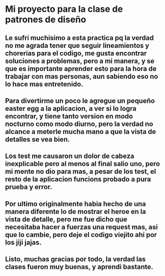 # Mi proyecto para la clase de patrones de diseño

## Le sufri muchisimo a esta practica pq la verdad no me agrada tener que seguir lineamientos y chorerias para el codigo, me gusta encontrar soluciones a problemas, pero a mi manera, y se que es importante aprender esto para la hora de trabajar con mas personas, aun sabiendo eso no lo hace mas entretenido.

## Para divertirme un poco le agregue un pequeño easter egg a la aplicacion, a ver si lo logra encontrar, y tiene tanto version en modo nocturno como modo diurno, pero la verdad no alcance a meterle mucha mano a que la vista de detalles se vea bien.

## Los test me causaron un dolor de cabeza inexplicable pero al menos al final salio uno, pero mi mente no dio para mas, a pesar de los test, el resto de la aplicacion funcions probado a pura prueba y error.

## Por ultimo originalmente habia hecho de una manera diferente lo de mostrar el heroe en la vista de detalle, pero me fue dicho que necesitaba hacer a fuerzas una request mas, asi que lo cambie, pero deje el codigo viejito ahi por los jiji jajas.

## Listo, muchas gracias por todo, la verdad las clases fueron muy buenas, y aprendi bastante.
